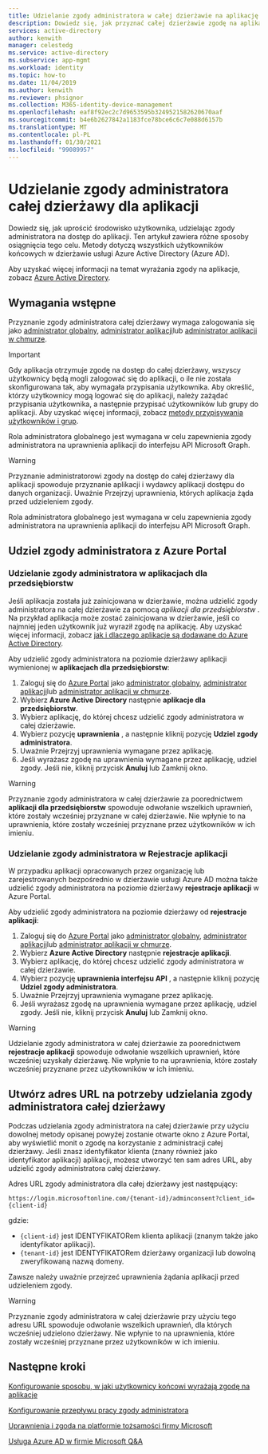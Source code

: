 ```yaml
---
title: Udzielanie zgody administratora w całej dzierżawie na aplikację — Azure AD
description: Dowiedz się, jak przyznać całej dzierżawie zgodę na aplikację, tak aby użytkownicy końcowi nie monitowani o zgodę podczas logowania się do aplikacji.
services: active-directory
author: kenwith
manager: celestedg
ms.service: active-directory
ms.subservice: app-mgmt
ms.workload: identity
ms.topic: how-to
ms.date: 11/04/2019
ms.author: kenwith
ms.reviewer: phsignor
ms.collection: M365-identity-device-management
ms.openlocfilehash: eaf8f92ec2c7d9653595b3249521582620670aaf
ms.sourcegitcommit: b4e6b2627842a1183fce78bce6c6c7e088d6157b
ms.translationtype: MT
ms.contentlocale: pl-PL
ms.lasthandoff: 01/30/2021
ms.locfileid: "99089957"
---
```

# <a name="grant-tenant-wide-admin-consent-to-an-application"></a>Udzielanie zgody administratora całej dzierżawy dla aplikacji

Dowiedz się, jak uprościć środowisko użytkownika, udzielając zgody administratora na dostęp do aplikacji. Ten artykuł zawiera różne sposoby osiągnięcia tego celu. Metody dotyczą wszystkich użytkowników końcowych w dzierżawie usługi Azure Active Directory (Azure AD).

Aby uzyskać więcej informacji na temat wyrażania zgody na aplikacje, zobacz [Azure Active Directory](../develop/consent-framework.md).

## <a name="prerequisites"></a>Wymagania wstępne

Przyznanie zgody administratora całej dzierżawy wymaga zalogowania się jako [administrator globalny](../roles/permissions-reference.md#global-administrator), [administrator aplikacji](../roles/permissions-reference.md#application-administrator)lub [administrator aplikacji w chmurze](../roles/permissions-reference.md#cloud-application-administrator).

> [!IMPORTANT]
> Gdy aplikacja otrzymuje zgodę na dostęp do całej dzierżawy, wszyscy użytkownicy będą mogli zalogować się do aplikacji, o ile nie została skonfigurowana tak, aby wymagała przypisania użytkownika. Aby określić, którzy użytkownicy mogą logować się do aplikacji, należy zażądać przypisania użytkownika, a następnie przypisać użytkowników lub grupy do aplikacji. Aby uzyskać więcej informacji, zobacz [metody przypisywania użytkowników i grup](./assign-user-or-group-access-portal.md).
>
> Rola administratora globalnego jest wymagana w celu zapewnienia zgody administratora na uprawnienia aplikacji do interfejsu API Microsoft Graph.

> [!WARNING]
> Przyznanie administratorowi zgody na dostęp do całej dzierżawy dla aplikacji spowoduje przyznanie aplikacji i wydawcy aplikacji dostępu do danych organizacji. Uważnie Przejrzyj uprawnienia, których aplikacja żąda przed udzieleniem zgody.
>
> Rola administratora globalnego jest wymagana w celu zapewnienia zgody administratora na uprawnienia aplikacji do interfejsu API Microsoft Graph.

## <a name="grant-admin-consent-from-the-azure-portal"></a>Udziel zgody administratora z Azure Portal

### <a name="grant-admin-consent-in-enterprise-apps"></a>Udzielanie zgody administratora w aplikacjach dla przedsiębiorstw

Jeśli aplikacja została już zainicjowana w dzierżawie, można udzielić zgody administratora na całej dzierżawie za pomocą *aplikacji dla przedsiębiorstw* . Na przykład aplikacja może zostać zainicjowana w dzierżawie, jeśli co najmniej jeden użytkownik już wyraził zgodę na aplikację. Aby uzyskać więcej informacji, zobacz [jak i dlaczego aplikacje są dodawane do Azure Active Directory](../develop/active-directory-how-applications-are-added.md).

Aby udzielić zgody administratora na poziomie dzierżawy aplikacji wymienionej w **aplikacjach dla przedsiębiorstw**:

1. Zaloguj się do [Azure Portal](https://portal.azure.com) jako [administrator globalny](../roles/permissions-reference.md#global-administrator), [administrator aplikacji](../roles/permissions-reference.md#application-administrator)lub [administrator aplikacji w chmurze](../roles/permissions-reference.md#cloud-application-administrator).
2. Wybierz **Azure Active Directory** następnie **aplikacje dla przedsiębiorstw**.
3. Wybierz aplikację, do której chcesz udzielić zgody administratora w całej dzierżawie.
4. Wybierz pozycję **uprawnienia** , a następnie kliknij pozycję **Udziel zgody administratora**.
5. Uważnie Przejrzyj uprawnienia wymagane przez aplikację.
6. Jeśli wyrażasz zgodę na uprawnienia wymagane przez aplikację, udziel zgody. Jeśli nie, kliknij przycisk **Anuluj** lub Zamknij okno.

> [!WARNING]
> Przyznanie zgody administratora w całej dzierżawie za poorednictwem **aplikacji dla przedsiębiorstw** spowoduje odwołanie wszelkich uprawnień, które zostały wcześniej przyznane w całej dzierżawie. Nie wpłynie to na uprawnienia, które zostały wcześniej przyznane przez użytkowników w ich imieniu. 

### <a name="grant-admin-consent-in-app-registrations"></a>Udzielanie zgody administratora w Rejestracje aplikacji

W przypadku aplikacji opracowanych przez organizację lub zarejestrowanych bezpośrednio w dzierżawie usługi Azure AD można także udzielić zgody administratora na poziomie dzierżawy **rejestracje aplikacji** w Azure Portal.

Aby udzielić zgody administratora na poziomie dzierżawy od **rejestracje aplikacji**:

1. Zaloguj się do [Azure Portal](https://portal.azure.com) jako [administrator globalny](../roles/permissions-reference.md#global-administrator), [administrator aplikacji](../roles/permissions-reference.md#application-administrator)lub [administrator aplikacji w chmurze](../roles/permissions-reference.md#cloud-application-administrator).
2. Wybierz **Azure Active Directory** następnie **rejestracje aplikacji**.
3. Wybierz aplikację, do której chcesz udzielić zgody administratora w całej dzierżawie.
4. Wybierz pozycję **uprawnienia interfejsu API** , a następnie kliknij pozycję **Udziel zgody administratora**.
5. Uważnie Przejrzyj uprawnienia wymagane przez aplikację.
6. Jeśli wyrażasz zgodę na uprawnienia wymagane przez aplikację, udziel zgody. Jeśli nie, kliknij przycisk **Anuluj** lub Zamknij okno.

> [!WARNING]
> Udzielanie zgody administratora w całej dzierżawie za poorednictwem **rejestracje aplikacji** spowoduje odwołanie wszelkich uprawnień, które wcześniej uzyskały dzierżawę. Nie wpłynie to na uprawnienia, które zostały wcześniej przyznane przez użytkowników w ich imieniu. 

## <a name="construct-the-url-for-granting-tenant-wide-admin-consent"></a>Utwórz adres URL na potrzeby udzielania zgody administratora całej dzierżawy

Podczas udzielania zgody administratora na całej dzierżawie przy użyciu dowolnej metody opisanej powyżej zostanie otwarte okno z Azure Portal, aby wyświetlić monit o zgodę na korzystanie z administracji całej dzierżawy. Jeśli znasz identyfikator klienta (znany również jako identyfikator aplikacji) aplikacji, możesz utworzyć ten sam adres URL, aby udzielić zgody administratora całej dzierżawy.

Adres URL zgody administratora dla całej dzierżawy jest następujący:

```http
https://login.microsoftonline.com/{tenant-id}/adminconsent?client_id={client-id}
```

gdzie:

* `{client-id}` jest IDENTYFIKATORem klienta aplikacji (znanym także jako identyfikator aplikacji).
* `{tenant-id}` jest IDENTYFIKATORem dzierżawy organizacji lub dowolną zweryfikowaną nazwą domeny.

Zawsze należy uważnie przejrzeć uprawnienia żądania aplikacji przed udzieleniem zgody.

> [!WARNING]
> Przyznanie zgody administratora w całej dzierżawie przy użyciu tego adresu URL spowoduje odwołanie wszelkich uprawnień, dla których wcześniej udzielono dzierżawy. Nie wpłynie to na uprawnienia, które zostały wcześniej przyznane przez użytkowników w ich imieniu. 

## <a name="next-steps"></a>Następne kroki

[Konfigurowanie sposobu, w jaki użytkownicy końcowi wyrażają zgodę na aplikacje](configure-user-consent.md)

[Konfigurowanie przepływu pracy zgody administratora](configure-admin-consent-workflow.md)

[Uprawnienia i zgoda na platformie tożsamości firmy Microsoft](../develop/v2-permissions-and-consent.md)

[Usługa Azure AD w firmie Microsoft Q&A](https://docs.microsoft.com/answers/topics/azure-active-directory.html)